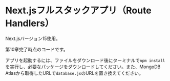 # Next.jsフルスタックアプリ（Route Handlers）

Next.jsバージョン15使用。

第10章完了時点のコードです。

アプリを起動するには、ファイルをダウンロード後にターミナルで`npm install`を実行し、必要なパッケージをダウンロードしてください。また、MongoDB Atlasから取得したURLで`database.js`のURLを置き換えてください。